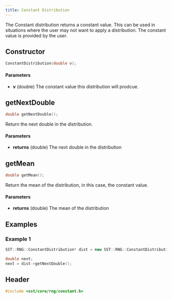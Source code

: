 ```yaml
---
title: Constant Distribution
---
```


The Constant distribution returns a constant value. This can be used in situations where the user may not want to apply a distribution. The constant value is provided by the user.

## Constructor
```cpp
ConstantDistribution(double v);
```

#### Parameters
* **v** (double) The constant value this distribution will prodcue.

## getNextDouble
```cpp
double getNextDouble();
```
Return the next double in the distribution.

#### Parameters
* **returns** (double) The next double in the distribution

## getMean
```cpp
double getMean();
```
Return the mean of the distribution, in this case, the constant value.

#### Parameters
* **returns** (double) The mean of the distribution

## Examples

### Example 1
```cpp
SST::RNG::ConstantDistribution* dist = new SST::RNG::ConstantDistribution(5.0);

double next;
next = dist->getNextDouble();
```

## Header
```cpp
#include <sst/core/rng/constant.h>
```